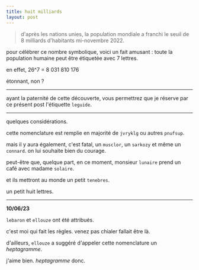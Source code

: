 ```yaml
---
title: huit milliards
layout: post
---
```


> d'après les nations unies, la population mondiale a franchi le seuil de 8 milliards d'habitants mi-novembre 2022.

pour célébrer ce nombre symbolique, voici un fait amusant :
toute la population humaine peut être étiquetée avec 7 lettres.

en effet, 26^7 = 8 031 810 176

étonnant, non ?

---

ayant la paternité de cette découverte, 
vous permettrez que je réserve par ce présent post
l'étiquette `leguide`.

---

quelques considérations.

cette nomenclature est remplie en majorité de `jvryklg` ou autres `pnufsup`.

mais il y aura également, c'est fatal, un `musclor`, un `sarkozy` et même un `connard`.
on lui souhaite bien du courage.

peut-être que, quelque part, en ce moment, monsieur `lunaire` prend un café avec madame `solaire`.

et ils mettront au monde un petit `tenebres`.

un petit huit lettres.

---

**10/06/23**

`lebaron` et `ellouze` ont été attribués.

c'est moi qui fait les règles. venez pas chialer fallait être là.

d'ailleurs, `ellouze` a suggéré d'appeler cette nomenclature un *heptagramme*. 

j'aime bien. *heptagramme* donc.
